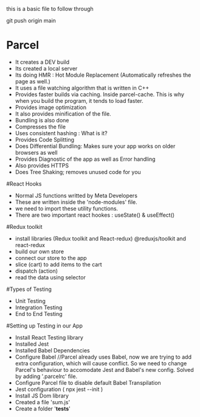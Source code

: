 this is a basic file to follow through


git push origin main


# Parcel 
- It creates a DEV build
- Its created a local server 
- Its doing HMR : Hot Module Replacement (Automatically refreshes the page as well.)
- It uses a file watching algorithm that is written in C++
- Provides faster builds via caching. Inside parcel-cache. This is why when you build the program, it tends to load faster. 
- Provides image optimization 
- It also provides minification of the file. 
- Bundling is also done
- Compresses the file 
- Uses consistent hashing : What is it? 
- Provides Code Splitting
- Does Differential Bundling: Makes sure your app works on older browsers as well 
- Provides Diagnostic of the app as well as Error handling
- Also provides HTTPS 
- Does Tree Shaking; removes unused code for you 

#React Hooks

- Normal JS functions writted by Meta Developers 
- These are written inside the 'node-modules' file. 
- we need to import these utility functions. 
- There are two important react hookes : useState() & useEffect()

#Redux toolkit
- install libraries (Redux toolkit and React-redux) @reduxjs/toolkit and react-redux
- build our own store
- connect our store to the app
- slice (cart) to add items to the cart
- dispatch (action) 
- read the data using selector

#Types of Testing
- Unit Testing
- Integration Testing
- End to End Testing


#Setting up Testing in our App
- Install React Testing library
- Installed Jest
- Installed Babel Dependencies
- Configure Babel
//Parcel already uses Babel, now we are trying to add extra configuration, which will cause conflict. So we need to change Parcel's behaviour to accomodate Jest and Babel's new config. Solved by adding '.parcelrc' file. 
- Configure Parcel file to disable default Babel Transpilation
- Jest configuration ( npx jest --init  )
- Install JS Dom library
- Created a file 'sum.js' 
- Create a folder '__tests__'

